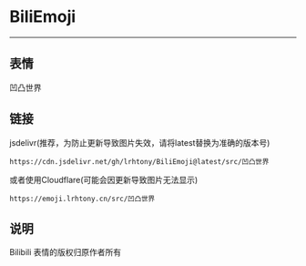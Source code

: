 # BiliEmoji
---
## 表情
凹凸世界
## 链接
jsdelivr(推荐，为防止更新导致图片失效，请将latest替换为准确的版本号)
```
https://cdn.jsdelivr.net/gh/lrhtony/BiliEmoji@latest/src/凹凸世界
```
或者使用Cloudflare(可能会因更新导致图片无法显示)
```
https://emoji.lrhtony.cn/src/凹凸世界
```
## 说明
Bilibili 表情的版权归原作者所有
